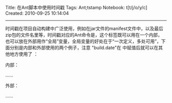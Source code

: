 Title: 在Ant脚本中使用时间戳
Tags: Ant;tstamp
Notebook: t[t/j/o/y/c]
Created: 2010-09-25 10:14:04

------

时间戳在项目自动构建中广泛使用，例如在jar文件的manifest文件中，以及最后zip包的文件名里等，时间戳对应的Ant命令是<tstamp>，这个标签既可以用在一个<target>内部，也可以放在<target>外部用作“全局”变量，全局变量的好处在于“一次定义，多处可用”，下面分别是内部和外部使用的两个例子，注意 "build.date"在 <tstamp>中赋值后就可以在其他地方使用了 ：
 

内部： 

  <target name="init"> 
   ...... 
   <tstamp> 
    <format property="build.date" pattern="yyyyMMdd" /> 
    <format property="build.time" pattern="HH:mm:ss" /> 
   </tstamp> 
   <echo message="get current date:${build.date}" /> 
  </target>


外部：



  <tstamp> 
   <format property="build.date" pattern="yyyyMMdd" /> 
   <format property="build.time" pattern="HH:mm:ss" /> 
  </tstamp> 
  <target name="init"> 
   ......


   <echo message="get current date:${build.date}" /> 
  </target>
